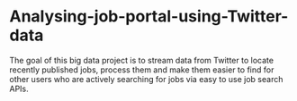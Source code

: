 # Analysing-job-portal-using-Twitter-data
 The goal of this big data project is to stream data from Twitter to locate recently published jobs, process them and make them easier to find for other users who are actively searching for jobs via easy to use job search APIs.
